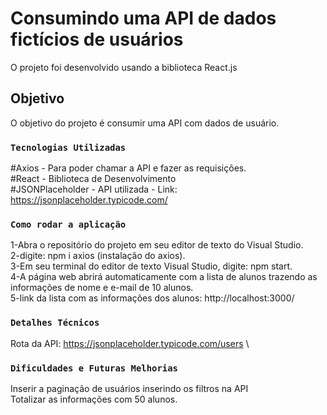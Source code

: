 # Consumindo uma API de dados fictícios de usuários

O projeto foi desenvolvido usando a biblioteca React.js

## Objetivo

O objetivo do projeto é consumir uma API com dados de usuário.

### `Tecnologias Utilizadas`

#Axios - Para poder chamar a API e fazer as requisições.\
#React - Biblioteca de Desenvolvimento\
#JSONPlaceholder - API utilizada - Link: https://jsonplaceholder.typicode.com/

### `Como rodar a aplicação`
1-Abra o repositório do projeto em seu editor de texto do Visual Studio.\
2-digite: npm i axios (instalação do axios).\
3-Em seu terminal do editor de texto Visual Studio, digite: npm start.\
4-A página web abrirá automaticamente com a lista de alunos trazendo as informações de nome e e-mail de 10 alunos. \
5-link da lista com as informações dos alunos: http://localhost:3000/

### `Detalhes Técnicos`

Rota da API: https://jsonplaceholder.typicode.com/users \


### `Dificuldades e Futuras Melhorias`
Inserir a paginação de usuários inserindo os filtros na API\
Totalizar as informações com 50 alunos.
